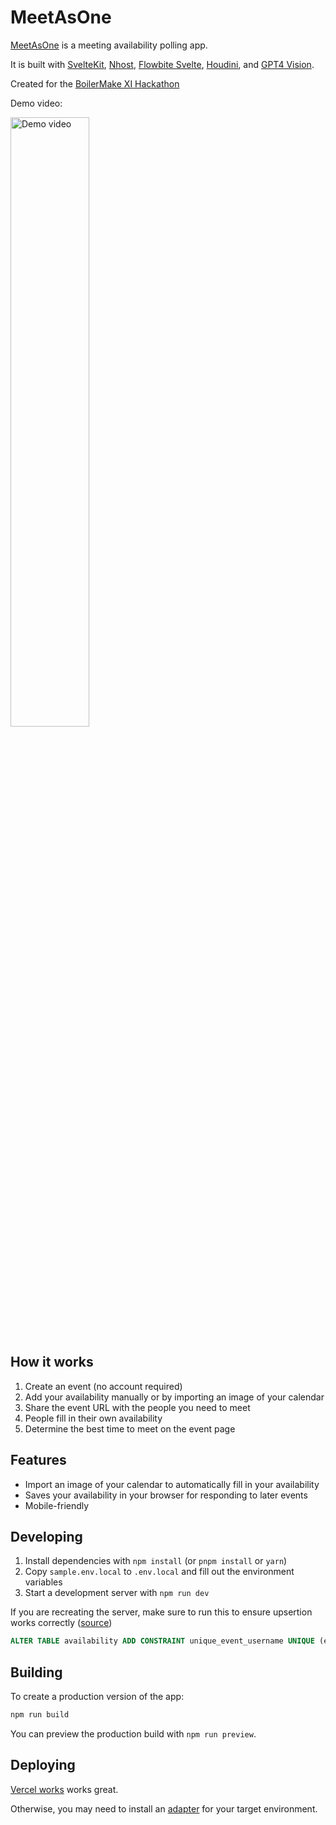 # MeetAsOne

[MeetAsOne](https://www.meetas.one) is a meeting availability polling app.

It is built with [SvelteKit](https://kit.svelte.dev/), [Nhost](https://nhost.io/), [Flowbite Svelte](https://flowbite-svelte.com), [Houdini](https://houdinigraphql.com), and [GPT4 Vision](https://platform.openai.com/docs/guides/vision).

Created for the [BoilerMake XI Hackathon](https://devpost.com/software/meetasone)

Demo video:

[<img src="https://github.com/MeetAsOne/MeetAsOne/assets/53224922/13b24815-08c7-4208-8a69-8fa653af2ffa" width="50%" alt="Demo video" />](https://www.youtube.com/watch?v=24_jrbWBxLQ)

## How it works

1. Create an event (no account required)
2. Add your availability manually or by importing an image of your calendar
3. Share the event URL with the people you need to meet 
4. People fill in their own availability
5. Determine the best time to meet on the event page

## Features

* Import an image of your calendar to automatically fill in your availability
* Saves your availability in your browser for responding to later events
* Mobile-friendly

## Developing

1. Install dependencies with `npm install` (or `pnpm install` or `yarn`)
2. Copy `sample.env.local` to `.env.local` and fill out the environment variables
3. Start a development server with `npm run dev`

If you are recreating the server, make sure to run this to ensure upsertion works correctly ([source](https://github.com/hasura/graphql-engine/issues/3981))
```sql
ALTER TABLE availability ADD CONSTRAINT unique_event_username UNIQUE (event_id, username);
```

## Building

To create a production version of the app:

```bash
npm run build
```

You can preview the production build with `npm run preview`.

## Deploying

[Vercel works](https://vercel.com) works great. 

Otherwise, you may need to install an [adapter](https://kit.svelte.dev/docs/adapters) for your target environment.
